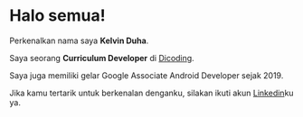 # Halo semua! 

Perkenalkan nama saya **Kelvin Duha**.<br>

Saya seorang **Curriculum Developer** di [Dicoding](https://www.dicoding.com/).<br>

Saya juga memiliki gelar Google Associate Android Developer sejak 2019.<br>

Jika kamu tertarik untuk berkenalan denganku, silakan ikuti akun [Linkedin](https://www.linkedin.com/in/kelvin-duha-0b09642ba/)ku ya.
